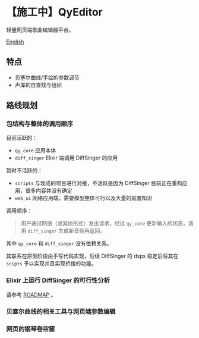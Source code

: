 # 【施工中】QyEditor

轻量网页端歌曲编辑器平台。

[English](README.en.md)

## 特点

* 贝塞尔曲线/手绘的参数调节
* 声库的自查找与组织

## 路线规划

### 包结构与整体的调用顺序

目前活跃的：

- `qy_core` 应用本体
- `diff_singer` Elixir 端调用 DiffSinger 的应用

暂时不活跃的：

- `scripts` 与现成的项目进行对接，不活跃是因为 DiffSinger 目前正在重构应用，很多内容并没有确定
- `web_ui` 网络应用端，需要模型整体可行以及大量的前置知识

调用顺序：

> 用户通过网络（或其他形式）发出请求，经过 `qy_core` 更新输入的状态，调用 `diff_singer` 生成新音频再返回。

其中 `qy_core` 和 `diff_singer` 没有依赖关系。

其联系在原型阶段由手写代码实现，后续 DiffSinger 的 dspx 稳定后将其在 `scipts` 予以实现并且实现桥接的功能。

### Elixir 上运行 DiffSinger 的可行性分析

请参考 [ROADMAP](/apps/diff_singer/ROADMAP.md) 。

### 贝塞尔曲线的相关工具与网页端参数编辑

### 网页的钢琴卷帘窗
